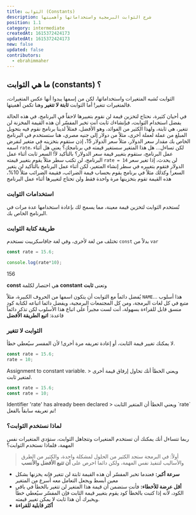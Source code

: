 ```yaml
---
title: الثوابت (Constants)
description: شرح الثوابت البرمجية واستخداماتها وأهميتها
position: 1.1
category: intermediate
createdAt: 1615372424173
updatedAt: 1615372424173
new: false
updated: false
contributors:
  - ebrahimmaher
---
```


## ما هي الثوابت (constants) ؟
الثوابت تُشبه المتغيرات واستخداماتها، لكن من إسمها يبدوا أنها عكس المتغيرات، فالمتغيرات تتغير! أما الثوابت **ثابتة ﻻ تتغير** وهنا تكمن أهميتها.

في أحيان كثيرة، نحتاج لتخزين قيمة لن نقوم بتغييرها لاحقاً في البرنامج، في هذه الحالة يفضل استخدام الثوابت، فبإنشاءك ثابت أنت تخبر المفسّر أن هذه القيمة المخزنة لن تتغير، هي ثابتة، ولهذا الكثير من الفوائد، وهو اﻷفضل، فمثلاً لدينا برنامج نقوم فيه بتحويل المبلغ من عملة لعملة أخرى، مثلاً من دولار إلى جنيه مصري، هنا ستستخدم في البرنامج الخاص بك مقدار سعر الدولار، مثلاً سعر الدولار 15، إذن ستقوم بتخزينه في متغير لنفرض اسمه `rate`، لكن تساءل... هل هذا المتغير سستغير قيمته في برنامجك؟ يعني هل أثناء عمل البرنامج، ستقوم بتغيير قيمة سعر الدولار؟ بالتأكيد لأ! السعر ثابت أثناء عمل البرنامج، لن تكتب سطر مثلاً يقوم بتغيير قيمته `rate = 14` لن يحدث، إذا تغير سعر الدولار فتقوم بتغييره في سطر إنشاء المتغير، لكن أثناء عمل البرنامج بالتأكيد لن يتغير السعر! وكذلك مثلاً في برنامج يقوم بحساب قيمة الضرائب، فقيمة الضرائب مثلاً 10%، هذه القيمة تقوم بتخزينها مرة واحدة فقط ولن تحتاج لتغييرها أثناء عمل البرنامج


### استخدامات الثوابت
تُستخدم الثوابت لتخزين قيمة معينة، مما يسمح لك بإعادة استخدامها عدة مرات في البرنامج الخاص بك.

### طريقة كتابة الثوابت
تختلف من لغة لأخرى، وفي لغة جافاسكريبت نستخدم `const` بدلاً من `var`

```js
const rate = 15.6;

console.log(rate*10);
```
<code-result>
156
</code-result>

<base-alert type="tip">

**const** هي اختصار لكلمة **constant** وتعنى **ثابت**

</base-alert>

<base-alert type="info">

يُفضل دائماً مع الثوابت أن يتكون اسمها من الحروف الكبيرة، مثلاً `NAME`... هذا أسلوب متبع في كل لغات البرمجة، ومن كل المجتمعات البرمجية، ويفضل دائما اتباعه لكتابة كود منسق قابل للقراءة بسهولة، أنت لست مجبراً على اتباع هذا اﻷسلوب لكن تذكر دائماً قاعدة: **اتبع الطريقة اﻷفضل**

</base-alert>

### الثوابت لا تتغير
لا يمكنك تغيير قيمة الثابت، أو إعادة تعريفه مرة أخرى! ﻷن المفسر سيُعطي خطأ.

```js
const rate = 15.6;
rate = 10;
```
<code-result error>
Assignment to constant variable.
</code-result>
> ويعني الخطأ أنك تحاول إرفاق قيمة أخرى لمتغير ثابت.

```js
const rate = 15.6;
const rate = 10;
```
<code-result error>
Identifier 'rate' has already been declared
</code-result>
> ويعني الخطأ أن المتغير الثابت `rate` تم تعريفه سابقاً بالفعل!

### لماذا نستخدم الثوابت؟
ربما تتساءل أنك يمكنك أن تستخدم المتغيرات وتتجاهل الثوابت، ستؤدي المتغيرات نفس المهمة، فلماذا نستخدم الثوابت؟

> أولاً: في البرمجة ستجد الكثير من الحلول لمشكلة واحدة، والكثير من الطرق واﻷساليب لتنفيذ نفس المهمة، ولكن دائما احرص على **أن تتبع اﻷفضل واﻷنسب**
- **سرعة أكبر:** فعندما تخبر المفسّر أن هذه القيمة ثابتة لن تتغير فإنه يخزنها بشكل معين أبسط ويجعل التعامل معه أسرع من المتغير
- **أقل عرضة للأخطاء:** فأنت ستضمن أن قيمة هذا المتغير لن تتغير بالخطأ في باقي الكود، ﻷنه إذا كتبت بالخطأ كود يقوم بتغيير قيمة الثابت فإن المفسّر سيُعطي خطأ ويخبرك أن هذا ثابت لا يمكن تغيير قيمته.
- **أكثر قابلية للقراءة** 
